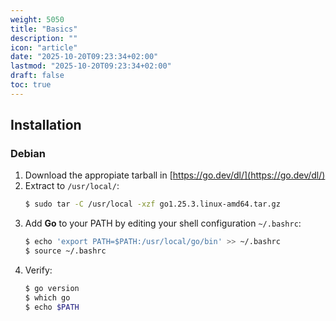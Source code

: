 ```yaml
---
weight: 5050
title: "Basics"
description: ""
icon: "article"
date: "2025-10-20T09:23:34+02:00"
lastmod: "2025-10-20T09:23:34+02:00"
draft: false
toc: true
---
```


## Installation

### Debian

1. Download the appropiate tarball in [https://go.dev/dl/](https://go.dev/dl/)
2. Extract to `/usr/local/`:
	```bash
	$ sudo tar -C /usr/local -xzf go1.25.3.linux-amd64.tar.gz
	```
3. Add **Go** to your PATH by editing your shell configuration `~/.bashrc`:
	```bash
	$ echo 'export PATH=$PATH:/usr/local/go/bin' >> ~/.bashrc
	$ source ~/.bashrc
	```
4. Verify:
	```bash
	$ go version
	$ which go
	$ echo $PATH
	```


